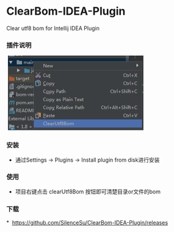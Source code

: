 # ClearBom-IDEA-Plugin
Clear utf8 bom for Intellij IDEA Plugin

### 插件说明
  
  ![该插件，主要用来清除项目中utf8 bom](https://github.com/SilenceSu/ClearBom-IDEA-Plugin/blob/master/img/20170519181217.png)


### 安装
 
* 通过Settings → Plugins → Install plugin from disk进行安装

### 使用
 * 项目右键点击 clearUtf8Bom 按钮即可清楚目录or文件的bom

### 下载
 *  https://github.com/SilenceSu/ClearBom-IDEA-Plugin/releases
